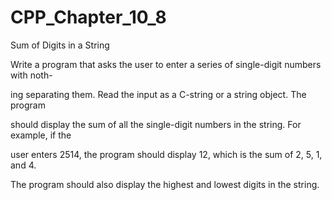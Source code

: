 # CPP_Chapter_10_8

Sum of Digits in a String

Write a program that asks the user to enter a series of single-digit numbers with noth-

ing separating them. Read the input as a C-string or a string object. The program

should display the sum of all the single-digit numbers in the string. For example, if the

user enters 2514, the program should display 12, which is the sum of 2, 5, 1, and 4.

The program should also display the highest and lowest digits in the string.
